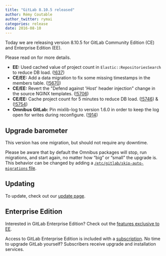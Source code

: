 ```yaml
---
title: "GitLab 8.10.5 released"
author: Rémy Coutable
author_twitter: rymai
categories: release
date: 2016-08-10
---
```


Today we are releasing version 8.10.5 for GitLab Community Edition (CE) and
Enterprise Edition (EE).

Please read on for more details.

<!-- more -->

- **EE:** Used cached value of project count in `Elastic::RepositoriesSearch` to reduce DB load. ([!637])
- **CE/EE:** Add a data migration to fix some missing timestamps in the members table. ([!5670])
- **CE/EE:** Revert the "Defend against 'Host' header injection" change in the source NGINX templates. ([!5706])
- **CE/EE:** Cache project count for 5 minutes to reduce DB load. ([!5746]) & ([!5754])
- **Omnibus GitLab:** Pin mixlib-log to version 1.6.0 in order to keep the log open for writes during reconfigure. ([!914])


[!637]: https://gitlab.com/gitlab-org/gitlab-ee/merge_requests/637

[!5670]: https://gitlab.com/gitlab-org/gitlab-ce/merge_requests/5670
[!5706]: https://gitlab.com/gitlab-org/gitlab-ce/merge_requests/5706
[!5746]: https://gitlab.com/gitlab-org/gitlab-ce/merge_requests/5746
[!5754]: https://gitlab.com/gitlab-org/gitlab-ce/merge_requests/5754

[!914]: https://gitlab.com/gitlab-org/omnibus-gitlab/merge_requests/914

## Upgrade barometer

This version has one migration, but should not require any downtime.

Please be aware that by default the Omnibus packages will stop, run migrations,
and start again, no matter how “big” or “small” the upgrade is. This behavior
can be changed by adding a [`/etc/gitlab/skip-auto-migrations`
file](http://doc.gitlab.com/omnibus/update/README.html).

## Updating

To update, check out our [update page](https://about.gitlab.com/update/).

## Enterprise Edition

Interested in GitLab Enterprise Edition? Check out the [features exclusive to
EE](https://about.gitlab.com/features/#enterprise).

Access to GitLab Enterprise Edition is included with a [subscription](https://about.gitlab.com/pricing/).
No time to upgrade GitLab yourself? Subscribers receive upgrade and installation
services.
